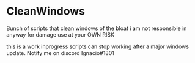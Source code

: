 # CleanWindows
Bunch of scripts that clean windows of the bloat
i am not responsible in anyway for damage use at your OWN RISK

this is a work inprogress scripts can stop working after a major windows update. Notify me on discord Ignacio#1801
